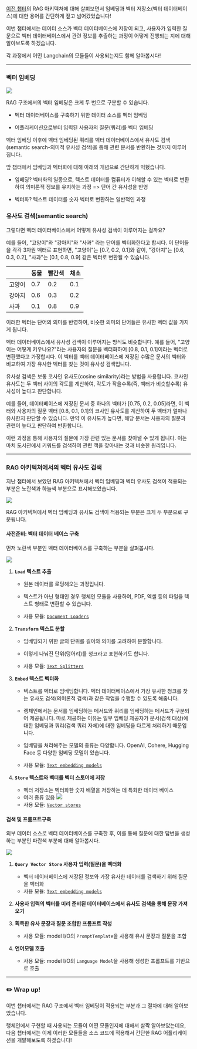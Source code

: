 [이전 챕터](02_Langchain모듈-02_Retrieval_1_RAG)의 RAG 아키텍쳐에 대해 살펴보면서 임베딩과 벡터 저장소(벡터 데이터베이스)에 대한 용어를 간단하게 짚고 넘어갔었습니다!

이번 챕터에서는 데이터 소스가 벡터 데이터베이스에 저장이 되고, 사용자가 입력한 질문으로 벡터 데이터베이스에서 관련 정보를 추출하는 과정이 어떻게 진행되는 지에 대해 알아보도록 하겠습니다.

각 과정에서 어떤 Langchain의 모듈들이 사용되는지도 함께 알아봅시다!

---

### 벡터 임베딩

![](uploads/02_Langchain모듈-02_Retrieval_2_vector-store/2024-05-31-16-33-08-image.png)

RAG 구조에서의 벡터 임베딩은 크게 두 번으로 구분할 수 있습니다.

- 벡터 데이터베이스를 구축하기 위한 데이터 소스를 벡터 임베딩

- 어플리케이션으로부터 입력된 사용자의 질문(쿼리)를 벡터 임베딩

벡터 임베딩 이후에 벡터 임베딩된 쿼리를 벡터 데이터베이스에서 유사도 검색(semantic search-의미적 유사성 검색)을 통해 관련 문서를 반환하는 것까지 이루어집니다.

앞 챕터에서 임베딩과 벡터화에 대해 아래의 개념으로 간단하게 익혔습니다.

- 임베딩? 벡터화의 일종으로, 텍스트 데이터를 컴퓨터가 이해할 수 있는 벡터로 변환하여 의미론적 정보를 유지하는 과정 => 단어 간 유사성을 반영

- 벡터화? 텍스트 데이터를 숫자 벡터로 변환하는 일반적인 과정

### 유사도 검색(semantic search)

그렇다면 벡터 데이터베이스에서 어떻게 유사성 검색이 이루어지는 걸까요?

예를 들어, "고양이"와 "강아지"와 "사과" 라는 단어를 벡터화한다고 합시다. 이 단어들을 각각 3차원 벡터로 표현하면, "고양이"는 [0.7, 0.2, 0.1]와 같이, "강아지"는 [0.6, 0.3, 0.2], "사과"는 [0.1, 0.8, 0.9] 같은 벡터로 변환될 수 있습니다.

|     | 동물  | 빨간색 | 채소  |
| --- | --- | --- | --- |
| 고양이 | 0.7 | 0.2 | 0.1 |
| 강아지 | 0.6 | 0.3 | 0.2 |
| 사과  | 0.1 | 0.8 | 0.9 |

이러한 벡터는 단어의 의미를 반영하여, 비슷한 의미의 단어들은 유사한 벡터 값을 가지게 됩니다.

벡터 데이터베이스에서 유사성 검색이 이루어지는 방식도 비슷합니다. 예를 들어, "고양이는 어떻게 키우나요?"라는 사용자의 질문을 벡터화하여 [0.8, 0.1, 0.1]이라는 벡터로 변환했다고 가정합시다. 이 벡터를 벡터 데이터베이스에 저장된 수많은 문서의 벡터와 비교하여 가장 유사한 벡터를 찾는 것이 유사성 검색입니다.

유사성 검색은 보통 코사인 유사도(cosine similarity)라는 방법을 사용합니다. 코사인 유사도는 두 벡터 사이의 각도를 계산하여, 각도가 작을수록(즉, 벡터가 비슷할수록) 유사성이 높다고 판단합니다.

예를 들어, 데이터베이스에 저장된 문서 중 하나의 벡터가 [0.75, 0.2, 0.05]라면, 이 벡터와 사용자의 질문 벡터 [0.8, 0.1, 0.1]의 코사인 유사도를 계산하여 두 벡터가 얼마나 유사한지 판단할 수 있습니다. 만약 이 유사도가 높다면, 해당 문서는 사용자의 질문과 관련이 높다고 판단하여 반환합니다.

이런 과정을 통해 사용자의 질문에 가장 관련 있는 문서를 찾아낼 수 있게 됩니다. 이는 마치 도서관에서 키워드를 검색하여 관련 책을 찾아내는 것과 비슷한 원리입니다.

---

### RAG 아키텍쳐에서의 벡터 유사도 검색

지난 챕터에서 보았던 RAG 아키텍쳐에서 벡터 임베딩과 벡터 유사도 검색이 적용되는 부분은 노란색과 하늘색 부분으로 표시해보았습니다.

![](uploads/02_Langchain모듈-02_Retrieval_2_vector-store/2024-05-31-18-01-51-image.png)

RAG 아키텍쳐에서 벡터 임베딩과 유사도 검색이 적용되는 부분은 크게 두 부분으로 구분됩니다.

#### 사전준비: 벡터 데이터 베이스 구축

먼저 노란색 부분인 벡터 데이터베이스를 구축하는 부분을 살펴봅시다.

![](uploads/02_Langchain모듈-02_Retrieval_2_vector-store/2024-05-31-17-05-42-image.png)

1. **`Load` 텍스트 추출**
   
   - 원본 데이터를 로딩해오는 과정입니다.
   
   - 텍스트가 아닌 형태인 경우 랭체인 모듈을 사용하여, PDF, 엑셀 등의 파일을 텍스트 형태로 변환할 수 있습니다.
   
   - 사용 모듈: [`Document Loaders`](https://js.langchain.com/v0.1/docs/modules/data_connection/document_loaders/)

2. **`Transform` 텍스트 분할**
   
   - 임베딩되기 위한 글의 단위를 길이와 의미를 고려하여 분할합니다.
   
   - 이렇게 나눠진 단위(덩어리)를 청크라고 표현하기도 합니다.
   
   - 사용 모듈: [`Text Splitters`](https://js.langchain.com/v0.1/docs/modules/data_connection/document_transformers/)

3. **`Embed` 텍스트 벡터화**
   
   - 텍스트를 벡터로 임베딩합니다. 벡터 데이터베이스에서 가장 유사한 청크를 찾는 유사도 검색(의미론적 검색)과 같은 작업을 수행할 수 있도록 해줍니다.
   
   - 랭체인에서는 문서를 임베딩하는 메서드와 쿼리를 임베딩하는 메서드가 구분되어 제공됩니다. 따로 제공하는 이유는 일부 임베딩 제공자가 문서(검색 대상)에 대한 임베딩과 쿼리(검색 쿼리 자체)에 대한 임베딩을 다르게 처리하기 때문입니다.
   
   - 임베딩을 처리해주는 모델의 종류는 다양합니다. OpenAI, Cohere, Hugging Face 등 다양한 임베딩 모델이 있습니다.
   
   - 사용 모듈: [`Text embedding models`](https://js.langchain.com/v0.1/docs/modules/data_connection/text_embedding/)

4. **`Store` 텍스트와 벡터를 벡터 스토어에 저장**
   
   - 벡터 저장소는 벡터화한 숫자 배열을 저장하는 데 특화한 데이터 베이스
   - 여러 종류 있음
     ![](uploads/02_Langchain모듈-02_Retrieval_2_vector-store/2024-05-31-17-53-32-image.png)
   - 사용 모듈: [`Vector stores`](https://js.langchain.com/v0.1/docs/modules/data_connection/vectorstores/)

#### 검색 및 프롬프트구축

외부 데이터 소스로 벡터 데이터베이스를 구축한 후, 이를 통해 질문에 대한 답변을 생성하는 부분인 파란색 부분에 대해 알아봅시다.

![](uploads/02_Langchain모듈-02_Retrieval_2_vector-store/2024-05-31-18-12-06-image.png)

1. **`Query Vector Store` 사용자 입력(질문)을 벡터화**
   
   - 벡터 데이터베이스에 저장된 정보와 가장 유사한 데이터를 검색하기 위해 질문을 벡터화
   - 사용 모듈: [`Text embedding models`](https://js.langchain.com/v0.1/docs/modules/data_connection/text_embedding/)

2. **사용자 입력의 벡터를 미리 준비된 데이터베이스에서 유사도 검색을 통해 문장 가져오기**

3. **획득한 유사 문장과 질문 조합한 프롬프트 작성**
   
   - 사용 모듈: model I/O의 `PromptTemplate`을 사용해 유사 문장과 질문을 조합

4. **언어모델 호출**
   
   - 사용 모듈: model I/O의 `Language Model`을 사용해 생성한 프롬프트를 기반으로 호출



---

### ✏️ Wrap up!

이번 챕터에서는 RAG 구조에서 벡터 임베딩이 적용되는 부분과 그 절차에 대해 알아보았습니다.



랭체인에서 구현할 때 사용되는 모듈이 어떤 모듈인지에 대해서 살짝 알아보았는데요, 다음 챕터에서는 이제 이러한 모듈들을 소스 코드에 적용해서 간단한 RAG 어플리케이션을 개발해보도록 하겠습니다!
